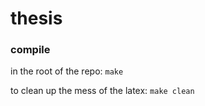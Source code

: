 # thesis


### compile
in the root of the repo:
```make```

to clean up the mess of the latex:
```make clean```

